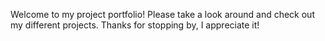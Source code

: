 Welcome to my project portfolio! 
Please take a look around and check out my different projects.
Thanks for stopping by, I appreciate it!
